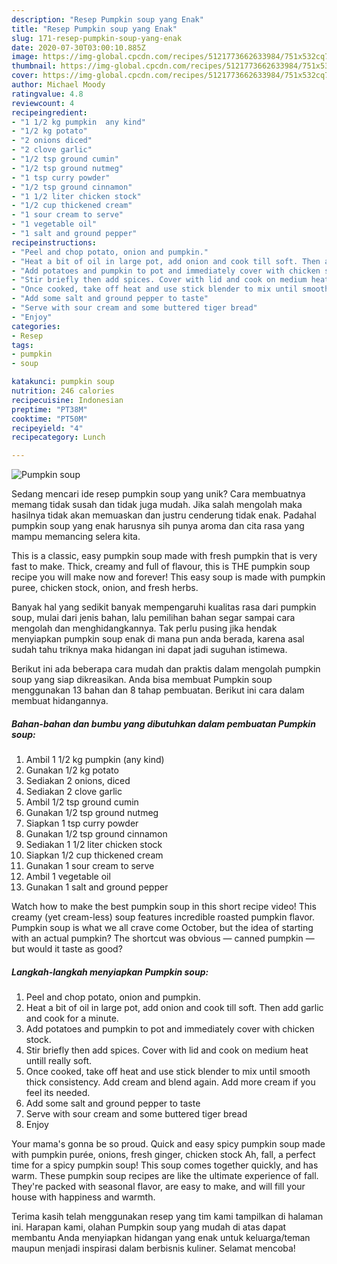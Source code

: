 ```yaml
---
description: "Resep Pumpkin soup yang Enak"
title: "Resep Pumpkin soup yang Enak"
slug: 171-resep-pumpkin-soup-yang-enak
date: 2020-07-30T03:00:10.885Z
image: https://img-global.cpcdn.com/recipes/5121773662633984/751x532cq70/pumpkin-soup-recipe-main-photo.jpg
thumbnail: https://img-global.cpcdn.com/recipes/5121773662633984/751x532cq70/pumpkin-soup-recipe-main-photo.jpg
cover: https://img-global.cpcdn.com/recipes/5121773662633984/751x532cq70/pumpkin-soup-recipe-main-photo.jpg
author: Michael Moody
ratingvalue: 4.8
reviewcount: 4
recipeingredient:
- "1 1/2 kg pumpkin  any kind"
- "1/2 kg potato"
- "2 onions diced"
- "2 clove garlic"
- "1/2 tsp ground cumin"
- "1/2 tsp ground nutmeg"
- "1 tsp curry powder"
- "1/2 tsp ground cinnamon"
- "1 1/2 liter chicken stock"
- "1/2 cup thickened cream"
- "1 sour cream to serve"
- "1 vegetable oil"
- "1 salt and ground pepper"
recipeinstructions:
- "Peel and chop potato, onion and pumpkin."
- "Heat a bit of oil in large pot, add onion and cook till soft. Then add garlic and cook for a minute."
- "Add potatoes and pumpkin to pot and immediately cover with chicken stock."
- "Stir briefly then add spices. Cover with lid and cook on medium heat untill really soft."
- "Once cooked, take off heat and use stick blender to mix until smooth thick consistency. Add cream and blend again. Add more cream if you feel its needed."
- "Add some salt and ground pepper to taste"
- "Serve with sour cream and some buttered tiger bread"
- "Enjoy"
categories:
- Resep
tags:
- pumpkin
- soup

katakunci: pumpkin soup 
nutrition: 246 calories
recipecuisine: Indonesian
preptime: "PT38M"
cooktime: "PT50M"
recipeyield: "4"
recipecategory: Lunch

---
```



![Pumpkin soup](https://img-global.cpcdn.com/recipes/5121773662633984/751x532cq70/pumpkin-soup-recipe-main-photo.jpg)

Sedang mencari ide resep pumpkin soup yang unik? Cara membuatnya memang tidak susah dan tidak juga mudah. Jika salah mengolah maka hasilnya tidak akan memuaskan dan justru cenderung tidak enak. Padahal pumpkin soup yang enak harusnya sih punya aroma dan cita rasa yang mampu memancing selera kita.

This is a classic, easy pumpkin soup made with fresh pumpkin that is very fast to make. Thick, creamy and full of flavour, this is THE pumpkin soup recipe you will make now and forever! This easy soup is made with pumpkin puree, chicken stock, onion, and fresh herbs.

Banyak hal yang sedikit banyak mempengaruhi kualitas rasa dari pumpkin soup, mulai dari jenis bahan, lalu pemilihan bahan segar sampai cara mengolah dan menghidangkannya. Tak perlu pusing jika hendak menyiapkan pumpkin soup enak di mana pun anda berada, karena asal sudah tahu triknya maka hidangan ini dapat jadi suguhan istimewa.


Berikut ini ada beberapa cara mudah dan praktis dalam mengolah pumpkin soup yang siap dikreasikan. Anda bisa membuat Pumpkin soup menggunakan 13 bahan dan 8 tahap pembuatan. Berikut ini cara dalam membuat hidangannya.

<!--inarticleads1-->

##### Bahan-bahan dan bumbu yang dibutuhkan dalam pembuatan Pumpkin soup:

1. Ambil 1 1/2 kg pumpkin  (any kind)
1. Gunakan 1/2 kg potato
1. Sediakan 2 onions, diced
1. Sediakan 2 clove garlic
1. Ambil 1/2 tsp ground cumin
1. Gunakan 1/2 tsp ground nutmeg
1. Siapkan 1 tsp curry powder
1. Gunakan 1/2 tsp ground cinnamon
1. Sediakan 1 1/2 liter chicken stock
1. Siapkan 1/2 cup thickened cream
1. Gunakan 1 sour cream to serve
1. Ambil 1 vegetable oil
1. Gunakan 1 salt and ground pepper


Watch how to make the best pumpkin soup in this short recipe video! This creamy (yet cream-less) soup features incredible roasted pumpkin flavor. Pumpkin soup is what we all crave come October, but the idea of starting with an actual pumpkin? The shortcut was obvious — canned pumpkin — but would it taste as good? 

<!--inarticleads2-->

##### Langkah-langkah menyiapkan Pumpkin soup:

1. Peel and chop potato, onion and pumpkin.
1. Heat a bit of oil in large pot, add onion and cook till soft. Then add garlic and cook for a minute.
1. Add potatoes and pumpkin to pot and immediately cover with chicken stock.
1. Stir briefly then add spices. Cover with lid and cook on medium heat untill really soft.
1. Once cooked, take off heat and use stick blender to mix until smooth thick consistency. Add cream and blend again. Add more cream if you feel its needed.
1. Add some salt and ground pepper to taste
1. Serve with sour cream and some buttered tiger bread
1. Enjoy


Your mama&#39;s gonna be so proud. Quick and easy spicy pumpkin soup made with pumpkin purée, onions, fresh ginger, chicken stock Ah, fall, a perfect time for a spicy pumpkin soup! This soup comes together quickly, and has warm. These pumpkin soup recipes are like the ultimate experience of fall. They&#39;re packed with seasonal flavor, are easy to make, and will fill your house with happiness and warmth. 

Terima kasih telah menggunakan resep yang tim kami tampilkan di halaman ini. Harapan kami, olahan Pumpkin soup yang mudah di atas dapat membantu Anda menyiapkan hidangan yang enak untuk keluarga/teman maupun menjadi inspirasi dalam berbisnis kuliner. Selamat mencoba!
